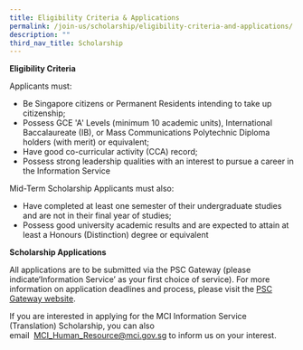 ```yaml
---
title: Eligibility Criteria & Applications
permalink: /join-us/scholarship/eligibility-criteria-and-applications/
description: ""
third_nav_title: Scholarship
---
```

**Eligibility Criteria**

Applicants must:

*   Be Singapore citizens or Permanent Residents intending to take up citizenship;
*   Possess GCE 'A' Levels (minimum 10 academic units), International Baccalaureate (IB), or Mass Communications Polytechnic Diploma holders (with merit) or equivalent;
*   Have good co-curricular activity (CCA) record;
*   Possess strong leadership qualities with an interest to pursue a career in the Information Service

Mid-Term Scholarship Applicants must also:

*   Have completed at least one semester of their undergraduate studies and are&nbsp;not&nbsp;in their final year of studies;
*   Possess good university academic results and are expected to attain at least a Honours (Distinction) degree or equivalent

**Scholarship Applications**

All applications are to be submitted via the PSC Gateway (please indicate‘Information Service’ as your first choice of service). For more information on application deadlines and process, please visit the&nbsp;[PSC Gateway website](https://www.psc.gov.sg/scholarships/undergraduate-scholarships/psc-scholarships?q=apply).

If you are interested in applying for the MCI Information Service (Translation) Scholarship, you can also email&nbsp;&nbsp;[MCI\_Human\_Resource@mci.gov.sg](mailto:MCI_Human_Resource@mci.gov.sg)&nbsp;to inform us on your interest.